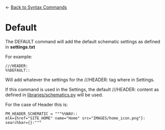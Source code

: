 <- [Back to Syntax Commands](https://github.com/MickyHCorbett/MorfLess/blob/master/syntax/syntax-commands.md)

# Default

The DEFAULT command will add the default schematic settings as defined in **settings.txt**

For example: 

    ///HEADER:
    %%DEFAULT::
    
Will add whatever the settings for the ///HEADER: tag where in Settings. 

If this command is used in the Settings, the default ///HEADER: content as defined in [libraries/schematics.py](https://github.com/MickyHCorbett/MorfLess/blob/master/libraries/morflessLibs/schematics.py) will be used.

For the case of Header this is:

    PM_HEADER_SCHEMATIC = """%%NAV::
    mlk={href="SITE_HOME" name="Home" src="IMAGES/home_icon.png"}:
    searchbar={}:"""
